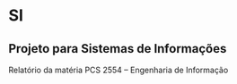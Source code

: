 # SI

## Projeto para Sistemas de Informações

Relatório da matéria PCS 2554 – Engenharia de Informação

